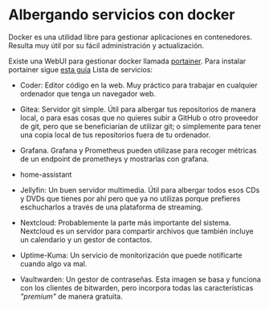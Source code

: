 # Albergando servicios con docker

Docker es una utilidad libre para gestionar aplicaciones en contenedores. Resulta muy útil por su fácil administración y actualización.

Existe una WebUI para gestionar docker llamada [portainer](https://portainer.io). Para instalar portainer sigue [esta guía](portainer/)
Lista de servicios:
- Coder: Editor código en la web. Muy práctico para trabajar en cualquier ordenador que tenga un navegador web.

- Gitea: Servidor git simple. Útil para albergar tus repositorios de manera local, o para esas cosas que no quieres subir a GitHub o otro proveedor de git, pero que se beneficiarían de utilizar git; o simplemente para tener una copia local de tus repositorios fuera de tu ordenador.

- Grafana. Grafana y Prometheus pueden utilizase para recoger métricas de un endpoint de prometheys y mostrarlas con grafana.

- home-assistant

- Jellyfin: Un buen servidor multimedia. Útil para albergar todos esos CDs y DVDs que tienes por ahí pero que ya no utilizas porque prefieres eschucharlos a través de una plataforma de streaming.

- Nextcloud: Probablemente la parte más importante del sistema. Nextcloud es un servidor para compartir archivos que también incluye un calendario y un gestor de contactos.

- Uptime-Kuma: Un servicio de monitorización que puede notificarte cuando algo va mal.

- Vaultwarden: Un gestor de contraseñas. Esta imagen se basa y funciona con los clientes de bitwarden, pero incorpora todas las características _"premium"_ de manera gratuita.